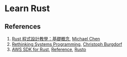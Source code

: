 # Learn Rust

## References

1. [Rust 程式設計教學：基礎概念](https://cwchen.tw/rust-prog/intro/), [Michael Chen](https://cwchen.tw/#about)
1. [Rethinking Systems Programming](http://thoughtram.io/rust-and-nickel/#/), [Christoph Burgdorf](https://twitter.com/cburgdorf)
1. [AWS SDK for Rust](https://github.com/rusoto/rusoto), [Reference](https://rusoto.github.io/rusoto/rusoto_core/index.html), [Rusto](https://github.com/rusoto)